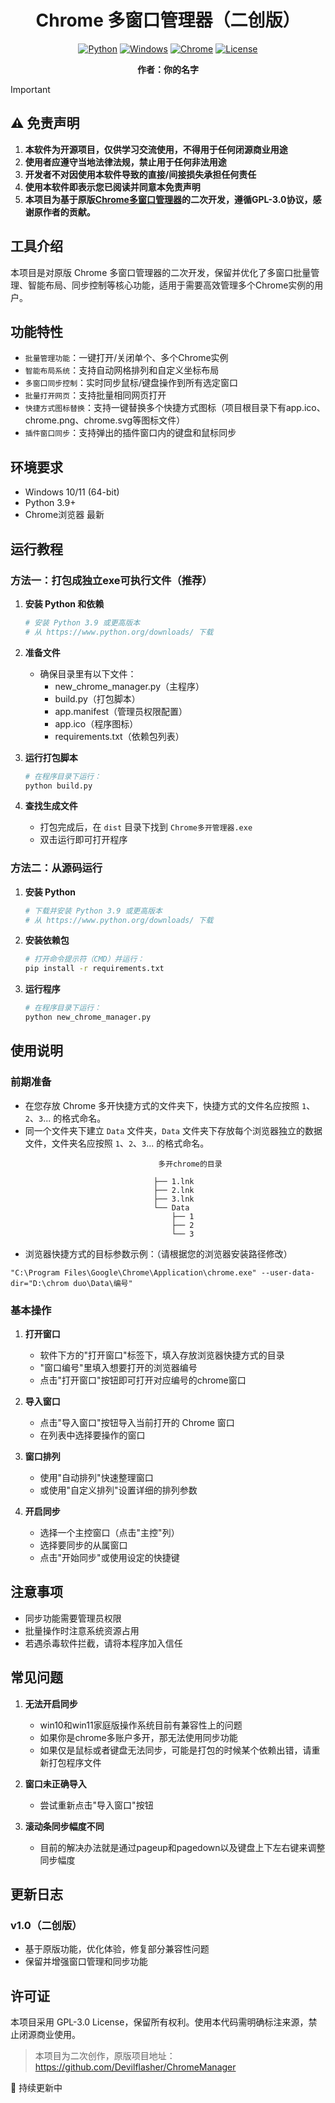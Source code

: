<div align="center">

# Chrome 多窗口管理器（二创版）

[![Python](https://img.shields.io/badge/Python-3.9%2B-3776AB.svg?style=flat&logo=python&logoColor=white)](https://www.python.org)
[![Windows](https://img.shields.io/badge/Windows-10%2B-0078D6.svg?style=flat&logo=windows&logoColor=white)](https://www.microsoft.com/windows)
[![Chrome](https://img.shields.io/badge/Chrome-Latest-4285F4.svg?style=flat&logo=google-chrome&logoColor=white)](https://www.google.com/chrome/)
[![License](https://img.shields.io/badge/License-GPL%20v3-blue.svg)](LICENSE)



  <strong>作者：你的名字</strong>  
  <span title="本项目为原版Chrome多窗口管理器的二次创作，原作者：Devilflasher"></span>

</div>

> [!IMPORTANT]
> ## ⚠️ 免责声明
> 
> 1. **本软件为开源项目，仅供学习交流使用，不得用于任何闭源商业用途**
> 2. **使用者应遵守当地法律法规，禁止用于任何非法用途**
> 3. **开发者不对因使用本软件导致的直接/间接损失承担任何责任**
> 4. **使用本软件即表示您已阅读并同意本免责声明**
> 5. **本项目为基于原版[Chrome多窗口管理器](https://github.com/Devilflasher/ChromeManager)的二次开发，遵循GPL-3.0协议，感谢原作者的贡献。**

## 工具介绍
本项目是对原版 Chrome 多窗口管理器的二次开发，保留并优化了多窗口批量管理、智能布局、同步控制等核心功能，适用于需要高效管理多个Chrome实例的用户。

## 功能特性

- `批量管理功能`：一键打开/关闭单个、多个Chrome实例
- `智能布局系统`：支持自动网格排列和自定义坐标布局
- `多窗口同步控制`：实时同步鼠标/键盘操作到所有选定窗口
- `批量打开网页`：支持批量相同网页打开
- `快捷方式图标替换`：支持一键替换多个快捷方式图标（项目根目录下有app.ico、chrome.png、chrome.svg等图标文件）
- `插件窗口同步`：支持弹出的插件窗口内的键盘和鼠标同步

## 环境要求

- Windows 10/11 (64-bit)
- Python 3.9+
- Chrome浏览器 最新

## 运行教程
### 方法一：打包成独立exe可执行文件（推荐）

1. **安装 Python 和依赖**
   ```bash
   # 安装 Python 3.9 或更高版本
   # 从 https://www.python.org/downloads/ 下载
   ```

2. **准备文件**
   - 确保目录里有以下文件：
     - new_chrome_manager.py（主程序）
     - build.py（打包脚本）
     - app.manifest（管理员权限配置）
     - app.ico（程序图标）
     - requirements.txt（依赖包列表）

3. **运行打包脚本**
   ```bash
   # 在程序目录下运行：
   python build.py
   ```

4. **查找生成文件**
   - 打包完成后，在 `dist` 目录下找到 `Chrome多开管理器.exe`
   - 双击运行即可打开程序

### 方法二：从源码运行

1. **安装 Python**
   ```bash
   # 下载并安装 Python 3.9 或更高版本
   # 从 https://www.python.org/downloads/ 下载
   ```

2. **安装依赖包**
   ```bash
   # 打开命令提示符（CMD）并运行：
   pip install -r requirements.txt
   ```

3. **运行程序**
   ```bash
   # 在程序目录下运行：
   python new_chrome_manager.py
   ```

## 使用说明

### 前期准备

- 在您存放 Chrome 多开快捷方式的文件夹下，快捷方式的文件名应按照 `1`、`2`、`3`... 的格式命名。
- 同一个文件夹下建立 `Data` 文件夹，`Data` 文件夹下存放每个浏览器独立的数据文件，文件夹名应按照 `1`、`2`、`3`... 的格式命名。

```目录结构示例：
                                 多开chrome的目录

                                ├── 1.lnk
                                ├── 2.lnk
                                ├── 3.lnk
                                └── Data
                                    ├── 1
                                    ├── 2
                                    └── 3
```
- 浏览器快捷方式的目标参数示例：（请根据您的浏览器安装路径修改）
```
"C:\Program Files\Google\Chrome\Application\chrome.exe" --user-data-dir="D:\chrom duo\Data\编号"
```

### 基本操作

1. **打开窗口**
   - 软件下方的"打开窗口"标签下，填入存放浏览器快捷方式的目录
   - "窗口编号"里填入想要打开的浏览器编号
   - 点击"打开窗口"按钮即可打开对应编号的chrome窗口

2. **导入窗口**
   - 点击"导入窗口"按钮导入当前打开的 Chrome 窗口
   - 在列表中选择要操作的窗口

3. **窗口排列**
   - 使用"自动排列"快速整理窗口
   - 或使用"自定义排列"设置详细的排列参数

4. **开启同步**
   - 选择一个主控窗口（点击"主控"列）
   - 选择要同步的从属窗口
   - 点击"开始同步"或使用设定的快捷键

## 注意事项

- 同步功能需要管理员权限
- 批量操作时注意系统资源占用
- 若遇杀毒软件拦截，请将本程序加入信任

## 常见问题

1. **无法开启同步**
   - win10和win11家庭版操作系统目前有兼容性上的问题
   - 如果你是chrome多账户多开，那无法使用同步功能
   - 如果仅是鼠标或者键盘无法同步，可能是打包的时候某个依赖出错，请重新打包程序文件

2. **窗口未正确导入**
   - 尝试重新点击"导入窗口"按钮

3. **滚动条同步幅度不同**
   - 目前的解决办法就是通过pageup和pagedown以及键盘上下左右键来调整同步幅度

## 更新日志

### v1.0（二创版）
- 基于原版功能，优化体验，修复部分兼容性问题
- 保留并增强窗口管理和同步功能

## 许可证

本项目采用 GPL-3.0 License，保留所有权利。使用本代码需明确标注来源，禁止闭源商业使用。

> 本项目为二次创作，原版项目地址：https://github.com/Devilflasher/ChromeManager

🔄 持续更新中

